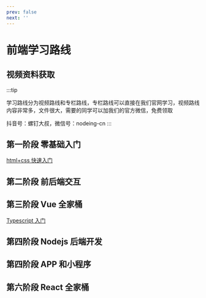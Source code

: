 ```yaml
---
prev: false
next: ''
---
```


# 前端学习路线

## 视频资料获取

:::tip

学习路线分为视频路线和专栏路线，专栏路线可以直接在我们官网学习，视频路线内容非常多，文件很大，需要的同学可以加我们的官方微信，免费领取

抖音号：螺钉大叔，微信号：nodeing-cn
:::

## 第一阶段 零基础入门

[html+css 快速入门](/book/fe/html-css/chapter1/1.1.html)

## 第二阶段 前后端交互

## 第三阶段 Vue 全家桶

[Typescript 入门](/book/fe/typescript-rumen/chapter1/1.1.html)

## 第四阶段 Nodejs 后端开发

## 第四阶段 APP 和小程序

## 第六阶段 React 全家桶
